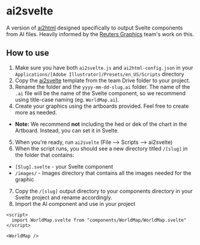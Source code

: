 # ai2svelte

A version of [ai2html](https://github.com/newsdev/ai2html) designed specifically to output Svelte components from AI files. Heavily informed by the [Reuters Graphics](https://github.com/reuters-graphics/ai2svelte) team's work on this.

## How to use

1. Make sure you have both `ai2svelte.js` and `ai2html-config.json` in your `Applications/[Adobe Illustrator]/Presets/en_US/Scripts` directory
2. Copy the [ai2svelte](https://drive.google.com/drive/folders/1ya6nyGzHvoGcgkbvmyplePwqdBGuSCYZ) template from the team Drive folder to your project.
3. Rename the folder and the `yyyy-mm-dd-slug.ai` folder. The name of the `.ai` file will be the name of the Svelte component, so we recommend using title-case naming (eg. `WorldMap.ai`).
4. Create your graphics using the artboards provided. Feel free to create more as needed.

- **Note:** We recommend **not** including the hed or dek of the chart in the Artboard. Instead, you can set it in Svelte.

5. When you're ready, run `ai2svelte` (File --> Scripts --> ai2svelte)
6. When the script runs, you should see a new directory titled `/[slug]` in the folder that contains:

- `[Slug].svelte` - your Svelte component
- `/images/` - Images directory that contains all the images needed for the graphic

7. Copy the `/[slug]` output directory to your components directory in your Svelte project and rename accordingly.
8. Import the AI component and use in your project

```svelte
<script>
  import WorldMap.svelte from "components/WorldMap/WorldMap.svelte"
</script>

<WorldMap />
```
